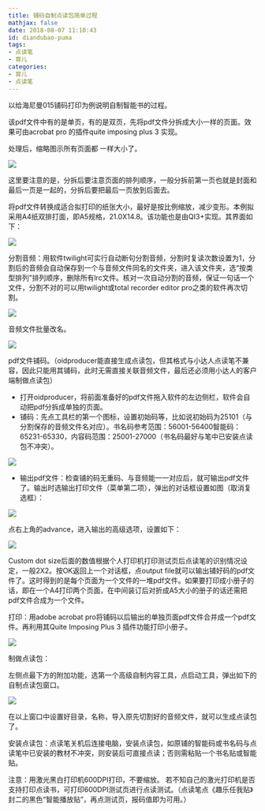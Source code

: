 ```yaml
---
title: 铺码自制点读包简单过程
mathjax: false
date: 2018-08-07 11:10:43
id: diandubao-puma
tags:
- 点读笔
- 育儿
categories:
- 育儿
- 点读笔
---
```


以给海尼曼015铺码打印为例说明自制智能书的过程。

<!---more--->

该pdf文件中有的是单页，有的是双页，先将pdf文件分拆成大小一样的页面。效果可由acrobat
pro 的插件quite imposing plus 3 实现。

处理后，缩略图示所有页面都 一样大小了。

![](http://img.shihuidaren.cn/baby/66250681ea8dcf32f544af54f0312d5e.jpg)

这里要注意的是，分拆后要注意页面的排列顺序，一般分拆前第一页也就是封面和最后一页是一起的，分拆后要把最后一页放到后面去。

将pdf文件转换成适合拟打印的纸张大小，最好是按比例缩放，减少变形。本例拟采用A4纸双排打面，即A5规格，21.0X14.8。该功能也是由QI3+实现。其界面如下：

![](http://img.shihuidaren.cn/baby/76e7d44e29e8fcc19ba5e84e4bfccf56.jpg)

分割音频：用软件twilight可实行自动断句分割音频，分割时复读次数设置为1，分割后的音频会自动保存到一个与音频文件同名的文件夹，进入该文件夹，选“按类型排列”排列顺序，删除所有lrc文件。核对一次自动分割的音频，保证一句话一个文件，分割不对的可以用twilight或total recorder editor pro之类的软件再次切割。

![](http://img.shihuidaren.cn/baby/656d9911504b8b92f9ab6adab21b6c4e.jpg)

音频文件批量改名。

![](http://img.shihuidaren.cn/baby/5c6adc93e2a1967df46782436f5ac7c4.jpg)

pdf文件铺码。（oidproducer能直接生成点读包，但其格式与小达人点读笔不兼容，因此只能用其铺码，此时无需直接关联音频文件，最后还必须用小达人的客户端制做点读包）

- 打开oidproducer，将前面准备好的pdf文件拖入软件的左边侧栏，软件会自动把pdf分拆成单独的页面。
- 铺码：先点工具栏的第一个图标，设置初始码等，比如说初始码为25101（与分割保存的音频文件名对应）。书名码参考范围：56001-56400智能码：65231-65330，内容码范围：25001-27000（书名码最好与笔中已安装点读包不冲突）。

![](http://img.shihuidaren.cn/baby/5e8d0d1990e361c1690d0422411ade3b.jpg)

- 输出pdf文件：检查铺的码无重码、与音频能一一对应后，就可输出pdf文件了。输出时选输出打印文件（菜单第二项），弹出的对话框设置如图（取消复选框）：

![](http://img.shihuidaren.cn/baby/885ada9e15fa2ea02869ebeba41735a1.jpg)

点右上角的advance，进入输出的高级选项，设置如下：

![](http://img.shihuidaren.cn/baby/a89e376dfed21938d5b89b188ebd2d33.jpg)

Custom dot
size后面的数值根据个人打印机打印测试页后点读笔的识别情况设定，一般2X2。按OK返回上一个对话框，点output file就可以输出铺好码的pdf文件了。这时得到的是每个页面为一个文件的一堆pdf文件。如果要打印成小册子的话，即在一个A4打印两个页面，在中间装订后对折成A5大小的册子的话还需把pdf文件合成为一个文件。

打印：用adobe acrobat pro将铺码以后输出的单独页面pdf文件合并成一个pdf文件。再利用其Quite Imposing Plus 3 插件功能打印小册子。

![](http://img.shihuidaren.cn/baby/bd6d6cce96fea06086f01e055ec66250.jpg)

制做点读包：

左侧点最下方的附加功能，选第一个高级自制内容工具，点启动工具，弹出如下的自制点读包窗口。

![](http://img.shihuidaren.cn/baby/55300a75585cff5e3c5e4fbdfb51a4a7.jpg)

在以上窗口中设置好目录，名称，导入原先切割好的音频文件，就可以生成点读包了。

安装点读包：点读笔关机后连接电脑，安装点读包，如原铺的智能码或书名码与点读笔中已安装的教材不冲突，则安装后可直接点读；否则需粘贴一个书名贴或智能贴。

注意：用激光黑白打印机600DPI打印，不要缩放。 若不知自己的激光打印机是否支持打印点读书，可打印600DPI测试页进行点读测试。（点读笔点《趣乐任我贴》封二的黑色“智能播放贴”，再点测试页，报码值即为可用。）  